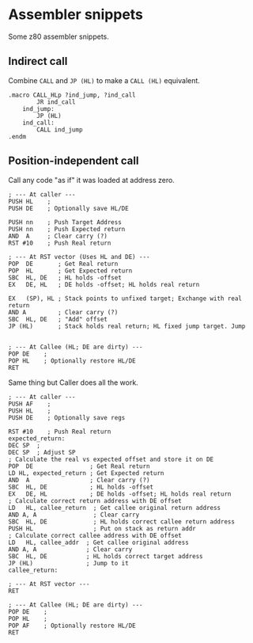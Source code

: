 # Assembler snippets

Some z80 assembler snippets.

## Indirect call

Combine `CALL` and `JP (HL)` to make a `CALL (HL)` equivalent.

    .macro CALL_HLp ?ind_jump, ?ind_call
            JR ind_call
        ind_jump:
            JP (HL)
        ind_call:
            CALL ind_jump
    .endm

## Position-independent call

Call any code "as if" it was loaded at address zero.

    ; --- At caller ---
    PUSH HL    ;
    PUSH DE    ; Optionally save HL/DE
    
    PUSH nn    ; Push Target Address
    PUSH nn    ; Push Expected return
    AND  A     ; Clear carry (?)
    RST #10    ; Push Real return
    
    ; --- At RST vector (Uses HL and DE) ---
    POP  DE       ; Get Real return
    POP  HL       ; Get Expected return
    SBC  HL, DE   ; HL holds -offset
    EX   DE, HL   ; DE holds -offset; HL holds real return
    
    EX   (SP), HL ; Stack points to unfixed target; Exchange with real return
    AND A         ; Clear carry (?)
    SBC  HL, DE   ; "Add" offset
    JP (HL)       ; Stack holds real return; HL fixed jump target. Jump
    
    
    ; --- At Callee (HL; DE are dirty) ---
    POP DE    ;
    POP HL    ; Optionally restore HL/DE
    RET

Same thing but Caller does all the work.

    ; --- At caller ---
    PUSH AF    ;
    PUSH HL    ;
    PUSH DE    ; Optionally save regs
    
    RST #10    ; Push Real return
    expected_return:
    DEC SP  ;
    DEC SP  ; Adjust SP
    ; Calculate the real vs expected offset and store it on DE
    POP  DE                ; Get Real return
    LD HL, expected_return ; Get Expected return
    AND  A                 ; Clear carry (?)    
    SBC  HL, DE            ; HL holds -offset
    EX   DE, HL            ; DE holds -offset; HL holds real return
    ; Calculate correct return address with DE offset
    LD   HL, callee_return  ; Get callee original return address
    AND A, A                ; Clear carry
    SBC  HL, DE             ; HL holds correct callee return address
    PUSH HL                 ; Put on stack as return addr
    ; Calculate correct callee address with DE offset
    LD   HL, callee_addr  ; Get callee original address
    AND A, A              ; Clear carry
    SBC  HL, DE           ; HL holds correct target address
    JP (HL)               ; Jump to it
    callee_return:
    
    ; --- At RST vector ---
    RET
    
    ; --- At Callee (HL; DE are dirty) ---
    POP DE    ;
    POP HL    ;
    POP AF    ; Optionally restore HL/DE
    RET
